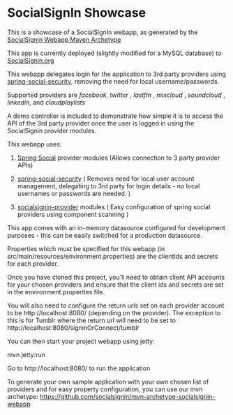 SocialSignIn Showcase
=====================

This is a showcase of a SocialSignIn webapp, as generated by the <a href="https://github.com/socialsignin/mvn-archetype-socialsignin-webapp">SocialSignin Webapp Maven Archetype</a>

This app is currently deployed (slightly modified for a MySQL database) to <a href="http://socialsignin.org">SocialSignin.org</a>

This webapp delegates login for the application to 3rd party providers using <a href="https://github.com/socialsignin/spring-social-security">spring-social-security<a/>, removing the need for local username/passwords.   

Supported providers are *facebook*, *twitter* , *lastfm* , *mixcloud* , *soundcloud* , *linkedin*, and *cloudplaylists* 

A demo controller is included to demonstrate how simple it is to access the API of the 3rd party provider
once the user is logged in using the SocialSignin provider modules.

This webapp uses:

1) <a href="https://github.com/SpringSocial/spring-social">Spring Social</a> provider modules  (Allows connection to 3 party provider APIs)

2) <a href="https://github.com/socialsignin/spring-social-security">spring-social-security<a/> ( Removes need for local user account management, delegating to 3rd party for login details - no
local usernames or passwords are needed. )

3) <a href="https://github.com/socialsignin/socialsignin-provider">socialsignin-provider</a> modules   ( Easy configuration of spring social providers using component scanning )

This app comes with an in-memory datasource configured for development purposes - this can be easily switched for a 
production datasource.

Properties which must be specified for this webapp (in src/main/resources/environment.properties) are
the clientIds and secrets for each provider.

Once you have cloned this project, you'll need to obtain client API accounts for your chosen
providers and ensure that the client ids and secrets are set in the environment.properties file.  

You will also need to configure the return urls set on each provider account to be http://localhost:8080/ 
(depending on the provider).  The exception to this is for Tumblr where the return url will need to be set to 
http://localhost:8080/signinOrConnect/tumblr

You can then start your project webapp using jetty:

mvn jetty:run

Go to http://localhost:8080/ to run the application


To generate your own sample application with your own chosen list of providers and for easy property configuration,
you can use our mvn archetype: https://github.com/socialsignin/mvn-archetype-socialsignin-webapp

